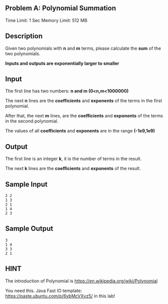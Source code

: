 ## Problem A: Polynomial Summation

Time Limit: 1 Sec Memory Limit: 512 MB

## Description

Given two polynomials with **n** and **m** terms, please calculate the **sum** of the two polynomials.

**Inputs and outputs are exponentially larger to smaller**

## Input

The first line has two numbers: **n and m (0<n,m<1000000)**

The next **n** lines are the **coefficients** and **exponents** of the terms in the first polynomial.

After that, the next **m** lines, are the **coefficients** and **exponents** of the terms in the second polynomial.

The values of all **coefficients** and **exponents** are in the range **(-1e9,1e9)**

## Output

The first line is an integer **k**, it is the number of terms in the result.

The next **k** lines are the **coefficients** and **exponents** of the result.

## Sample Input

```
2 2
1 3
2 1
1 4
2 3
```

## Sample Output

```
3
1 4
3 3
2 1
```

## HINT

The introduction of Polynomial is https://en.wikipedia.org/wiki/Polynomial


You need this. Java Fast IO template: https://paste.ubuntu.com/p/6ybMcVXvz5/ in this lab!
